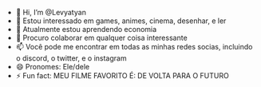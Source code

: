 - 👋 Hi, I’m @Levyatyan
- 👀 Estou interessado em games, animes, cinema, desenhar, e ler
- 🌱 Atualmente estou aprendendo economia
- 💞️ Procuro colaborar em qualquer coisa interessante
- 📫 Você pode me encontrar em todas as minhas redes socias, incluindo o discord, o twitter, e o instagram
- 😄 Pronomes: Ele/dele
- ⚡ Fun fact: MEU FILME FAVORITO É: DE VOLTA PARA O FUTURO

<!---
Levyatyan/Levyatyan is a ✨ special ✨ repository because its `README.md` (this file) appears on your GitHub profile.
You can click the Preview link to take a look at your changes.
--->
